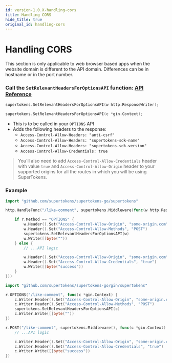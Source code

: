 ```yaml
---
id: version-1.0.X-handling-cors
title: Handling CORS
hide_title: true
original_id: handling-cors
---
```


# Handling CORS
<div class="specialNote" style="margin-bottom: 20px">
This section is only applicable to web browser based apps when the website domain is different to the API domain. Differences can be in hostname or in the port number.
</div>

### Call the `SetRelevantHeadersForOptionsAPI` function: [API Reference](../api-reference/set-relevant-headers-for-options-api)

<!--DOCUSAURUS_CODE_TABS-->
<!--Mux or net/http-->
```go
supertokens.SetRelevantHeadersForOptionsAPI(w http.ResponseWriter);
```
<!--Gin-->
```go
supertokens.SetRelevantHeadersForOptionsAPI(c *gin.Context);
```
<!--END_DOCUSAURUS_CODE_TABS-->

- This is to be called in your ```OPTIONS``` API
- Adds the following headers to the response:
    - `Access-Control-Allow-Headers: "anti-csrf"`
    - `Access-Control-Allow-Headers: "supertokens-sdk-name"`
    - `Access-Control-Allow-Headers: "supertokens-sdk-version"`
    - `Access-Control-Allow-Credentials: true`

> You'll also need to add ```Access-Control-Allow-Credentials``` header with value ```true``` and ```Access-Control-Allow-Origin``` header to your supported origins for all the routes in which you will be using SuperTokens.

<div class="divider"></div>

### Example
<!--DOCUSAURUS_CODE_TABS-->
<!--Mux or net/http-->
```go
import "github.com/supertokens/supertokens-go/supertokens"

http.HandleFunc("/like-comment", supertokens.Middleware(func(w http.ResponseWriter, r *http.Request) {

    if r.Method == "OPTIONS" {
        w.Header().Set("Access-Control-Allow-Origin", "some-origin.com")
        w.Header().Set("Access-Control-Allow-Methods", "POST")
        supertokens.SetRelevantHeadersForOptionsAPI(w)
        w.Write([]byte(""))
    } else {
        // ...API logic

        w.Header().Set("Access-Control-Allow-Origin", "some-origin.com")
        w.Header().Set("Access-Control-Allow-Credentials", "true")
        w.Write([]byte("success"))
    }
}))
```
<!--Gin-->
```go
import "github.com/supertokens/supertokens-go/gin/supertokens"

r.OPTIONS("/like-comment", func(c *gin.Context) {
    c.Writer.Header().Set("Access-Control-Allow-Origin", "some-origin.com")
    c.Writer.Header().Set("Access-Control-Allow-Methods", "POST")
    supertokens.SetRelevantHeadersForOptionsAPI(c)
    c.Writer.Write([]byte(""))
})

r.POST("/like-comment", supertokens.Middleware(), func(c *gin.Context) {
    // ...API logic

    c.Writer.Header().Set("Access-Control-Allow-Origin", "some-origin.com")
    c.Writer.Header().Set("Access-Control-Allow-Credentials", "true")
    c.Writer.Write([]byte("success"))
})
```
<!--END_DOCUSAURUS_CODE_TABS-->